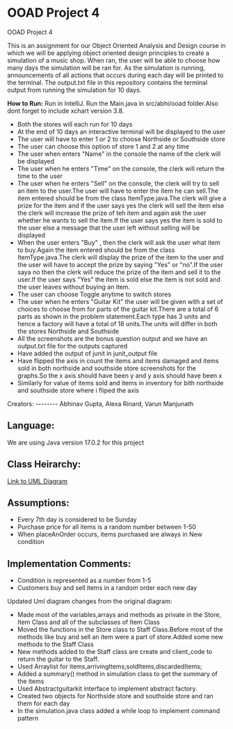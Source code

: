 # OOAD Project 4
 OOAD Project 4

This is an assignment for our Object Oriented Analysis and Design course in which we will be applying object oriented design principles to create a simulation of a music shop. When ran, the user will be able to choose how many days the simulation will be ran for. As the simulation is running, announcements of all actions that occurs during each day will be printed to the terminal. The output.txt file in this repository contains the terminal output from running the simulation for 10 days.

**How to Run:**
Run in IntelliJ. Run the Main.java in src/abhi/ooad folder.Also dont forget to include xchart version 3.8.
<ul>
 <li>Both the stores will each run for 10 days</li>
 <li>At the end of 10 days an interactive terminal will be displayed to the user</li>
 <li>The user will have to enter 1 or 2 to choose Northside or Southside store</li>
 <li>The user can choose this option of store 1 and 2 at any time</li>
  <li>The user when enters "Name" in the console the name of the clerk will be displayed </li>
  <li>The user when he enters "Time" on the console, the clerk will return the time to the user</li>
  <li>The user when he enters "Sell" on the console, the clerk will try to sell an item to the user.The user will have to enter the item he can sell.The item entered should be from the class ItemType.java.The clerk will give a prize for the item and if the user says yes the clerk will sell the item else the clerk will increase the prize of teh item and again ask the user whether he wants to sell the item.If the user says yes the item is sold to the user else a message that the user left without selling will be displayed</li>
     <li>When the user enters "Buy" , then the clerk will ask the user what item to buy.Again the item entered should be from the class ItemType.java.The clerk will display the prize of the item to the user and the user will have to accept the prize by saying "Yes"  or "no".If the user saya no then the clerk will reduce the prize of the item and sell it to the user.If the user says "Yes" the item is sold else the item is not sold and the user leaves without buying an item.
<li>The user can choose Toggle anytime to switch stores</li>
 <li>The user when he enters "Guitar Kit" the user will be given with a set of choices to choose from for parts of the guitar kit.There are a total of 6 parts as shown in the problem statement.Each type has 3 units and hence a factory will have a total of 18 units.The units will differ in both the stores Northside and Southside</li>
 <li>All the screenshots are the bonus question output and we have an output.txt file for the outputs captured</li>
 <li>Have added the output of junit in junit_output file</li>
 <li>Have flipped the axis in count the items and items damaged and items sold in both northside and southside store screenshots for the graphs.So the x axis should have been y and y axis should have been x</li>
 <li>Similarly for value of items sold and items in inventory for bith northside and southside store where i fliped the axis</li>
 
</ul>
Creators: 
--------
Abhinav Gupta, Alexa Rinard, Varun Manjunath

Language: 
--------
We are using Java version 17.0.2 for this project

Class Heirarchy:
------------

<a href = "https://lucid.app/lucidchart/4bec437b-3542-4f9a-b3f0-1b8d1d7ad336/edit?invitationId=inv_dde5e83c-e87b-4a5d-843b-9044843acab7&page=0_0#"> Link to UML Diagram </a>

Assumptions:
------------

<ul>
  <li>Every 7th day is considered to be Sunday</li>
  <li>Purchase price for all items is a random number between 1-50</li>
  <li>When placeAnOrder occurs, items purchased are always in New condition</li>
</ul>

Implementation Comments:
------------------------

<ul>
  <li>Condition is represented as a number from 1-5</li>
  <li>Customers buy and sell items in a random order each new day</li>
</ul>
Updated Uml diagram changes from the original diagram:
<ul>
  <li>Made most of the variables,arrays and methods as private in the Store, Item Class and all of the subclasses of Item Class</li>
  <li>Moved the functions in the Store class to Staff Class.Before most of the methods like buy and sell an item were a part of store.Added some new methods to the Staff Class</li>
  <li>New methods added to the Staff class are create and client_code to return the guitar to the Staff.</li>
  <li>Used Arraylist for items,arrivingItems;soldItems,discardedItems;</li>
  <li>Added a summary() method in simulation class to get the summary of the items</li>
 <li>Used Abstractguitarkit interface to implement abstract factory.</li>
 <li>Created two objects for Northside store and southside store and ran them for each day</li>
 <li>In the simulation.java class added a while loop to implement command pattern</li>
</ul>
